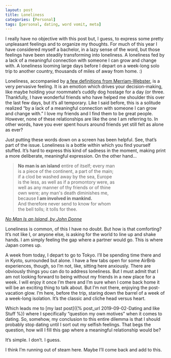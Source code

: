 ```yaml
---
layout: post
title: Loneliness
categories: [Personal]
tags: [personal, dating, word vomit, meta]
---
```


I really have no objective with this post but, I guess, to express some pretty unpleasant feelings and to organize my thoughts. For much of this year I have considered myself a bachelor, in a lazy sense of the word, but those feelings have been steadily transforming into loneliness. A loneliness fed by a lack of a meaningful connection with someone I can grow and change with. A loneliness looming large days before I depart on a week-long solo trip to another country, thousands of miles of away from home. :)

Loneliness, accompanied by [a few definitions from Merriam-Webster](https://www.merriam-webster.com/dictionary/lonely), is a very pervasive feeling. It is an emotion which drives your decision-making, like maybe holding your roommate’s cuddly dog hostage for a day (or three. Thankfully, I have wonderful friends who have helped me shoulder this over the last few days, but it’s all temporary. Like I said before, this is a solitude realized “by a lack of a meaningful connection with someone I can grow and change with.” I love my friends and I find them to be great people. However, none of these relationships are like the one I am referring to. In other words, have you ever spent hours around friends yet still felt as alone as ever?

Just putting these words down on a screen has been helpful. See, that’s part of the issue. Loneliness is a bottle within which you find yourself stuffed. It’s hard to express this kind of sadness in the moment, making print a more deliberate, meaningful expression. On the other hand…

>**No man is an island** entire of itself; every man  
>is a piece of the continent, a part of the main;  
>if a clod be washed away by the sea, Europe  
>is the less, as well as if a promontory were, as  
>well as any manner of thy friends or of thine  
>own were; any man's death diminishes me,  
>because **I am involved in mankind.**  
>And therefore never send to know for whom  
>the bell tolls; it tolls for thee.  

*[No Man Is an Island, by John Donne](https://web.cs.dal.ca/~johnston/poetry/island.html)*

Loneliness is common, of this I have no doubt. But how is that comforting? It’s not like I, or anyone else, is asking for the world to line up and shake hands. I am simply feeling the gap where a partner would go. This is where Japan comes up.

A week from today, I depart to go to Tokyo. I’ll be spending time there and in Kyoto, surrounded but alone. I have a few tabs open for some AirBnb experiences, though, so I’m not, like, sitting here anxiously. There are obviously things you can do to address loneliness. But I must admit that I am not looking forward to being without my friends in a new place for a week. I will enjoy it once I’m there and I’m sure when I come back home it will be an exciting thing to talk about. But I’m not there, enjoying the post-vacation glow. I’m here, before the trip, staring down the barrel of a week of a week-long isolation. It’s the classic and cliche head versus heart.

Which leads me to [my last post]({% post_url 2019-09-02-Dating and like Stuff %}) where I specifically “question my own motives” when it comes to dating. So, somehow, my conclusion to this entire dilemma is that I should probably stop dating until I sort out my selfish feelings. That begs the question, how will I fill this gap where a meaningful relationship would be?

It’s simple. I don’t. I guess.

I think I’m running out of steam here. Maybe I’ll come back and add to this. 
